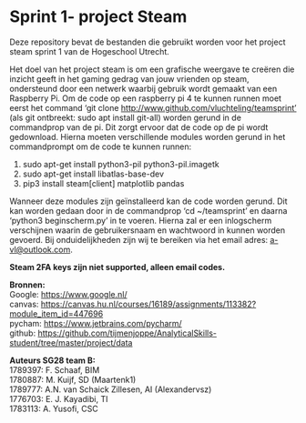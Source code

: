 <h1>Sprint 1- project Steam</h1>


Deze repository bevat de bestanden die gebruikt worden voor het project steam sprint 1 van de Hogeschool Utrecht. </br>

Het doel van het project steam is om een grafische weergave te creëren die inzicht geeft in het gaming gedrag van jouw vrienden op steam, ondersteund door een netwerk waarbij 	gebruik wordt gemaakt van een Raspberry Pi.
Om de code op een raspberry pi 4 te kunnen runnen moet eerst het command ‘git clone http://www.github.com/vluchteling/teamsprint’ (als git ontbreekt: sudo apt install git-all) worden gerund in de commandprop van de pi. Dit zorgt ervoor dat de code op de pi wordt gedownload. 
Hierna moeten verschillende modules worden gerund in het commandprompt om de code te kunnen runnen:

1.  sudo apt-get install python3-pil python3-pil.imagetk
3.	sudo apt-get install libatlas-base-dev
4.	pip3 install steam[client] matplotlib pandas 

Wanneer deze modules zijn geïnstalleerd kan de code worden gerund. Dit kan worden gedaan door in de commandprop ‘cd ~/teamsprint’ en daarna ‘python3 beginscherm.py’ in te voeren. Hierna zal er een inlogscherm verschijnen waarin de gebruikersnaam en wachtwoord in kunnen worden gevoerd.
Bij onduidelijkheden zijn wij te bereiken via het email adres: a-vl@outlook.com.</br>

<b> Steam 2FA keys zijn niet supported, alleen email codes.</b>
 
<b>Bronnen:</b></br>
Google: https://www.google.nl/ </br>
canvas: https://canvas.hu.nl/courses/16189/assignments/113382?module_item_id=447696</br>
pycham: https://www.jetbrains.com/pycharm/</br>
github: https://github.com/tijmenjoppe/AnalyticalSkills-student/tree/master/project/data</br>
 
<b>Auteurs SG28 team B:</b></br>
1789397: F. Schaaf, BIM </br>
1780887: M. Kuijf, SD (Maartenk1)</br>
1789777: A.N. van Schaick Zillesen, AI (Alexandervsz)</br>
1776703: E. J. Kayadibi, TI</br>
1783113: A. Yusofi, CSC</br>
